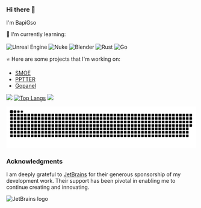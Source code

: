 ### Hi there 👋

I'm BapiGso

:page_with_curl: I'm currently learning:
<br><br>
![Unreal Engine](https://img.shields.io/badge/UE5-%230E1128.svg?style=for-the-badge&logo=unrealengine)
![Nuke](https://img.shields.io/badge/Nuke-%230E1128.svg?style=for-the-badge&logo=nuke)
![Blender](https://img.shields.io/badge/Blender-%23CCC.svg?style=for-the-badge&logo=blender)
![Rust](https://img.shields.io/badge/rust-%23CCC.svg?style=for-the-badge&logo=rust&logoColor=black)
![Go](https://img.shields.io/badge/go-%2300ADD8.svg?style=for-the-badge&logo=go&logoColor=white)

:star: Here are some projects that I'm working on:
- [SMOE](https://smoe.cc/)
- [PPTTER](https://pptter.onrender.com/)
- [Gopanel](https://[2600:1900:4031:c5::]:8443/admin/monitor)


![](https://bad-apple-github-readme.vercel.app/api?show_bg=1&username=BapiGso)
[![Top Langs](https://bad-apple-github-readme.vercel.app/api/top-langs/?show_bg=1&username=BapiGso&layout=compact&card_width=445)](https://github.com/anuraghazra/github-readme-stats)
![](https://github-profile-trophy.vercel.app/?username=BapiGso&row=1&column=5)

![light](https://raw.githubusercontent.com/BapiGso/BapiGso/output/github-contribution-grid-snake.svg)
<br>

### Acknowledgments
I am deeply grateful to [JetBrains](https://www.jetbrains.com/) for their generous sponsorship of my development work. Their support has been pivotal in enabling me to continue creating and innovating.

![JetBrains logo](https://resources.jetbrains.com/storage/products/company/brand/logos/jetbrains.svg)
